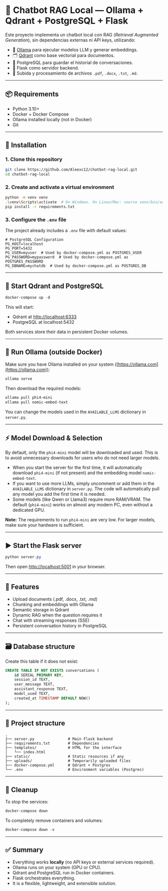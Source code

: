 # 🧠 Chatbot RAG Local — Ollama + Qdrant + PostgreSQL + Flask

Este proyecto implementa un chatbot local con RAG (*Retrieval Augmented Generation*), sin dependencias externas ni API keys, utilizando:

- 🧠 [Ollama](https://ollama.com/) para ejecutar modelos LLM y generar embeddings.
- 🗂️ [Qdrant](https://qdrant.tech/) como base vectorial para documentos.
- 🐘 PostgreSQL para guardar el historial de conversaciones.
- 🧪 Flask como servidor backend.
- 📄 Subida y procesamiento de archivos `.pdf`, `.docx`, `.txt`, `.md`.

---

## 📦 Requirements

- Python 3.10+
- Docker + Docker Compose
- Ollama installed locally (not in Docker)
- Git

---

## 🚀 Installation

### 1. Clone this repository

```bash
git clone https://github.com/Aleexc12/chatbot-rag-local.git
cd chatbot-rag-local
```

### 2. Create and activate a virtual environment

```bash
python -m venv venv
.\venv\Scripts\activate  # On Windows. On Linux/Mac: source venv/bin/activate
pip install -r requirements.txt
```

### 3. Configure the `.env` file

The project already includes a `.env` file with default values:

```env
# PostgreSQL Configuration
PG_HOST=localhost
PG_PORT=5432
PG_USER=myuser  # Used by docker-compose.yml as POSTGRES_USER
PG_PASSWORD=mypassword  # Used by docker-compose.yml as POSTGRES_PASSWORD
PG_DBNAME=mychatdb  # Used by docker-compose.yml as POSTGRES_DB
```

---

## 🐳 Start Qdrant and PostgreSQL

```powershell
docker-compose up -d
```

This will start:

* Qdrant at [http://localhost:6333](http://localhost:6333)
* PostgreSQL at localhost:5432

Both services store their data in persistent Docker volumes.

---

## 🧠 Run Ollama (outside Docker)

Make sure you have Ollama installed on your system ([https://ollama.com](https://ollama.com)):

```powershell
ollama serve
```

Then download the required models:

```powershell
ollama pull phi4-mini
ollama pull nomic-embed-text
```

You can change the models used in the `AVAILABLE_LLMS` dictionary in `server.py`.

---

## ⚡️ Model Download & Selection

By default, only the `phi4-mini` model will be downloaded and used. This is to avoid unnecessary downloads for users who do not need larger models.

- When you start the server for the first time, it will automatically download `phi4-mini` (if not present) and the embedding model `nomic-embed-text`.
- If you want to use more LLMs, simply uncomment or add them in the `AVAILABLE_LLMS` dictionary in `server.py`. The code will automatically pull any model you add the first time it is needed.
- Some models (like Qwen or Llama3) require more RAM/VRAM. The default (`phi4-mini`) works on almost any modern PC, even without a dedicated GPU.

**Note:** The requirements to run `phi4-mini` are very low. For larger models, make sure your hardware is sufficient.

---

## ▶️ Start the Flask server

```powershell
python server.py
```

Then open [http://localhost:5001](http://localhost:5001) in your browser.

---

## 📄 Features

* Upload documents (.pdf, .docx, .txt, .md)
* Chunking and embeddings with Ollama
* Semantic storage in Qdrant
* Dynamic RAG when the question requires it
* Chat with streaming responses (SSE)
* Persistent conversation history in PostgreSQL

---

## 🗃 Database structure

Create this table if it does not exist:

```sql
CREATE TABLE IF NOT EXISTS conversations (
    id SERIAL PRIMARY KEY,
    session_id TEXT,
    user_message TEXT,
    assistant_response TEXT,
    model_used TEXT,
    created_at TIMESTAMP DEFAULT NOW()
);
```

---

## 📁 Project structure

```
.
├── server.py               # Main Flask backend
├── requirements.txt        # Dependencies
├── templates/              # HTML for the interface
│   └── index.html
├── static/                 # Static resources if any
├── uploads/                # Temporarily uploaded files
├── docker-compose.yml      # Qdrant + Postgres
└── .env                    # Environment variables (Postgres)
```

---

## 🧽 Cleanup

To stop the services:

```powershell
docker-compose down
```

To completely remove containers and volumes:

```powershell
docker-compose down -v
```

---

## ✅ Summary

* Everything works **locally** (no API keys or external services required).
* Ollama runs on your system (GPU or CPU).
* Qdrant and PostgreSQL run in Docker containers.
* Flask orchestrates everything.
* It is a flexible, lightweight, and extensible solution.
